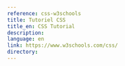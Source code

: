 ```yaml
---
reference: css-w3schools
title: Tutoriel CSS
title_en: CSS Tutorial
description:
language: en
link: https://www.w3schools.com/css/
directory:
---
```

